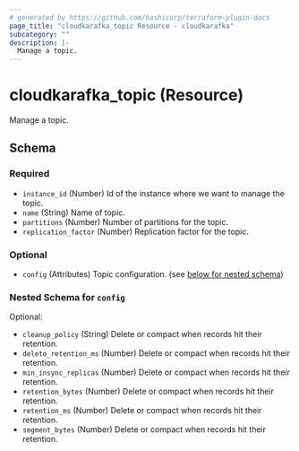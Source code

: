 ```yaml
---
# generated by https://github.com/hashicorp/terraform-plugin-docs
page_title: "cloudkarafka_topic Resource - cloudkarafka"
subcategory: ""
description: |-
  Manage a topic.
---
```


# cloudkarafka_topic (Resource)

Manage a topic.



<!-- schema generated by tfplugindocs -->
## Schema

### Required

- `instance_id` (Number) Id of the instance where we want to manage the topic.
- `name` (String) Name of topic.
- `partitions` (Number) Number of partitions for the topic.
- `replication_factor` (Number) Replication factor for the topic.

### Optional

- `config` (Attributes) Topic configuration. (see [below for nested schema](#nestedatt--config))

<a id="nestedatt--config"></a>
### Nested Schema for `config`

Optional:

- `cleanup_policy` (String) Delete or compact when records hit their retention.
- `delete_retention_ms` (Number) Delete or compact when records hit their retention.
- `min_insync_replicas` (Number) Delete or compact when records hit their retention.
- `retention_bytes` (Number) Delete or compact when records hit their retention.
- `retention_ms` (Number) Delete or compact when records hit their retention.
- `segment_bytes` (Number) Delete or compact when records hit their retention.


